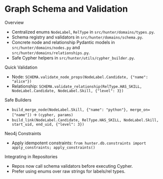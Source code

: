 Graph Schema and Validation
===========================

Overview
- Centralized enums `NodeLabel`, `RelType` in `src/hunter/domains/types.py`.
- Schema registry and validators in `src/hunter/domains/schema.py`.
- Concrete node and relationship Pydantic models in `src/hunter/domains/nodes.py` and `src/hunter/domains/relationships.py`.
- Safe Cypher helpers in `src/hunter/utils/cypher_builder.py`.

Quick Validation
- Node: `SCHEMA.validate_node_props(NodeLabel.Candidate, {"name": "alice"})`
- Relationship: `SCHEMA.validate_relationship(RelType.HAS_SKILL, NodeLabel.Candidate, NodeLabel.Skill, {"level": 3})`

Safe Builders
- `build_merge_node(NodeLabel.Skill, {"name": "python"}, merge_on=["name"])` -> `(cypher, params)`
- `build_link(NodeLabel.Candidate, RelType.HAS_SKILL, NodeLabel.Skill, start_uid, end_uid, {"level": 3})`

Neo4j Constraints
- Apply idempotent constraints: `from hunter.db.constraints import apply_constraints; apply_constraints()`

Integrating in Repositories
- Repos now call schema validators before executing Cypher.
- Prefer using enums over raw strings for labels/rel types.

